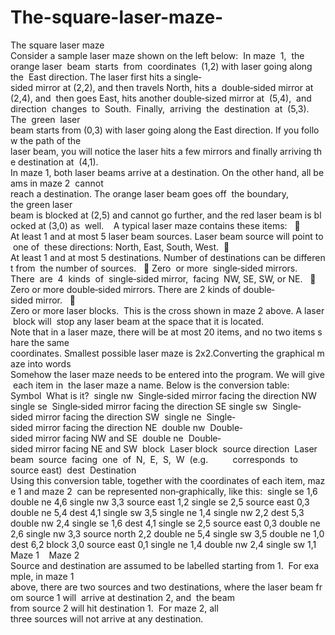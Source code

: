 # The-square-laser-maze-
The square laser maze  Consider a sample laser maze shown on the left below:  In maze  1,  the  orange laser  beam  starts  from  coordinates  (1,2) with laser going along  the  East direction. The laser first hits a single‐sided mirror at (2,2), and then travels North, hits a  double‐sided mirror at  (2,4), and  then goes East, hits another double‐sized mirror at  (5,4),  and  direction  changes  to  South.  Finally,  arriving  the  destination  at  (5,3).  The  green  laser  beam starts from (0,3) with laser going along the East direction. If you follow the path of the  laser beam, you will notice the laser hits a few mirrors and finally arriving the destination at  (4,1).  In maze 1, both laser beams arrive at a destination. On the other hand, all beams in maze 2  cannot  reach a destination. The orange laser beam goes off  the boundary,  the green laser  beam is blocked at (2,5) and cannot go further, and the red laser beam is blocked at (3,0) as  well.    A typical laser maze contains these items:    At least 1 and at most 5 laser beam sources. Laser beam source will point to one of  these directions: North, East, South, West.   At least 1 and at most 5 destinations. Number of destinations can be different from  the number of sources.    Zero  or more  single‐sided mirrors.  There  are  4  kinds  of  single‐sided mirror,  facing  NW, SE, SW, or NE.    Zero or more double‐sided mirrors. There are 2 kinds of double‐sided mirror.    Zero or more laser blocks.  This is the cross shown in maze 2 above. A laser block will  stop any laser beam at the space that it is located.  Note that in a laser maze, there will be at most 20 items, and no two items share the same  coordinates. Smallest possible laser maze is 2x2.Converting the graphical maze into words  Somehow the laser maze needs to be entered into the program. We will give each item in  the laser maze a name. Below is the conversion table:  Symbol  What is it?  single nw  Single‐sided mirror facing the direction NW single se  Single‐sided mirror facing the direction SE single sw  Single‐sided mirror facing the direction SW  single ne  Single‐sided mirror facing the direction NE  double nw  Double‐sided mirror facing NW and SE  double ne  Double‐sided mirror facing NE and SW  block  Laser block  source direction  Laser  beam  source  facing  one  of  N,  E,  S,  W  (e.g.          corresponds  to  source east)  dest  Destination   Using this conversion table, together with the coordinates of each item, maze 1 and maze 2  can be represented non‐graphically, like this:  single se 1,6 double ne 4,6 single nw 3,3 source east 1,2 single se 2,5 source east 0,3 double ne 5,4 dest 4,1 single sw 3,5 single ne 1,4 single nw 2,2 dest 5,3 double nw 2,4 single se 1,6 dest 4,1 single se 2,5 source east 0,3 double ne 2,6 single nw 3,3 source north 2,2 double ne 5,4 single sw 3,5 double ne 1,0 dest 6,2 block 3,0 source east 0,1 single ne 1,4 double nw 2,4 single sw 1,1 Maze 1    Maze 2  Source and destination are assumed to be labelled starting from 1.  For example, in maze 1  above, there are two sources and two destinations, where the laser beam from source 1 will  arrive at destination 2, and  the beam  from source 2 will hit destination 1.  For maze 2, all  three sources will not arrive at any destination. 
